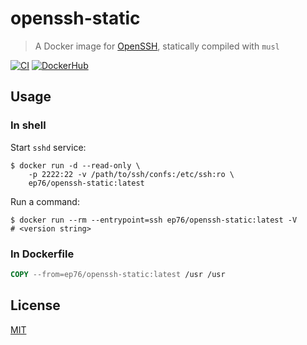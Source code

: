 # openssh-static

> A Docker image for [OpenSSH](https://www.openssh.com),
> statically compiled with `musl`

[![CI](https://github.com/ep76/openssh-static/actions/workflows/ci.yml/badge.svg?branch=main)](
  https://github.com/ep76/openssh-static/actions/workflows/ci.yml
)
[![DockerHub](https://img.shields.io/docker/v/ep76/openssh-static/latest)](
  https://hub.docker.com/r/ep76/openssh-static/tags?page=1&ordering=last_updated
)

## Usage

### In shell

Start `sshd` service:

```shell
$ docker run -d --read-only \
    -p 2222:22 -v /path/to/ssh/confs:/etc/ssh:ro \
    ep76/openssh-static:latest
```

Run a command:

```shell
$ docker run --rm --entrypoint=ssh ep76/openssh-static:latest -V
# <version string>
```

### In Dockerfile

```Dockerfile
COPY --from=ep76/openssh-static:latest /usr /usr
```

## License

[MIT](./LICENSE)
